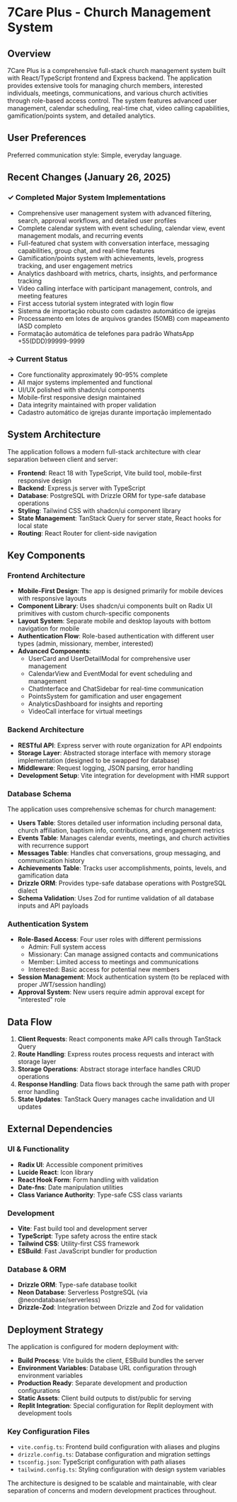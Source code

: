 # 7Care Plus - Church Management System

## Overview

7Care Plus is a comprehensive full-stack church management system built with React/TypeScript frontend and Express backend. The application provides extensive tools for managing church members, interested individuals, meetings, communications, and various church activities through role-based access control. The system features advanced user management, calendar scheduling, real-time chat, video calling capabilities, gamification/points system, and detailed analytics.

## User Preferences

Preferred communication style: Simple, everyday language.

## Recent Changes (January 26, 2025)

### ✓ Completed Major System Implementations
- Comprehensive user management system with advanced filtering, search, approval workflows, and detailed user profiles
- Complete calendar system with event scheduling, calendar view, event management modals, and recurring events
- Full-featured chat system with conversation interface, messaging capabilities, group chat, and real-time features
- Gamification/points system with achievements, levels, progress tracking, and user engagement metrics
- Analytics dashboard with metrics, charts, insights, and performance tracking
- Video calling interface with participant management, controls, and meeting features
- First access tutorial system integrated with login flow
- Sistema de importação robusto com cadastro automático de igrejas
- Processamento em lotes de arquivos grandes (50MB) com mapeamento IASD completo
- Formatação automática de telefones para padrão WhatsApp +55(DDD)99999-9999

### → Current Status
- Core functionality approximately 90-95% complete
- All major systems implemented and functional
- UI/UX polished with shadcn/ui components
- Mobile-first responsive design maintained
- Data integrity maintained with proper validation
- Cadastro automático de igrejas durante importação implementado

## System Architecture

The application follows a modern full-stack architecture with clear separation between client and server:

- **Frontend**: React 18 with TypeScript, Vite build tool, mobile-first responsive design
- **Backend**: Express.js server with TypeScript
- **Database**: PostgreSQL with Drizzle ORM for type-safe database operations
- **Styling**: Tailwind CSS with shadcn/ui component library
- **State Management**: TanStack Query for server state, React hooks for local state
- **Routing**: React Router for client-side navigation

## Key Components

### Frontend Architecture
- **Mobile-First Design**: The app is designed primarily for mobile devices with responsive layouts
- **Component Library**: Uses shadcn/ui components built on Radix UI primitives with custom church-specific components
- **Layout System**: Separate mobile and desktop layouts with bottom navigation for mobile
- **Authentication Flow**: Role-based authentication with different user types (admin, missionary, member, interested)
- **Advanced Components**: 
  - UserCard and UserDetailModal for comprehensive user management
  - CalendarView and EventModal for event scheduling and management  
  - ChatInterface and ChatSidebar for real-time communication
  - PointsSystem for gamification and user engagement
  - AnalyticsDashboard for insights and reporting
  - VideoCall interface for virtual meetings

### Backend Architecture
- **RESTful API**: Express server with route organization for API endpoints
- **Storage Layer**: Abstracted storage interface with memory storage implementation (designed to be swapped for database)
- **Middleware**: Request logging, JSON parsing, error handling
- **Development Setup**: Vite integration for development with HMR support

### Database Schema
The application uses comprehensive schemas for church management:
- **Users Table**: Stores detailed user information including personal data, church affiliation, baptism info, contributions, and engagement metrics
- **Events Table**: Manages calendar events, meetings, and church activities with recurrence support
- **Messages Table**: Handles chat conversations, group messaging, and communication history
- **Achievements Table**: Tracks user accomplishments, points, levels, and gamification data
- **Drizzle ORM**: Provides type-safe database operations with PostgreSQL dialect
- **Schema Validation**: Uses Zod for runtime validation of all database inputs and API payloads

### Authentication System
- **Role-Based Access**: Four user roles with different permissions
  - Admin: Full system access
  - Missionary: Can manage assigned contacts and communications
  - Member: Limited access to meetings and communications
  - Interested: Basic access for potential new members
- **Session Management**: Mock authentication system (to be replaced with proper JWT/session handling)
- **Approval System**: New users require admin approval except for "interested" role

## Data Flow

1. **Client Requests**: React components make API calls through TanStack Query
2. **Route Handling**: Express routes process requests and interact with storage layer
3. **Storage Operations**: Abstract storage interface handles CRUD operations
4. **Response Handling**: Data flows back through the same path with proper error handling
5. **State Updates**: TanStack Query manages cache invalidation and UI updates

## External Dependencies

### UI & Functionality
- **Radix UI**: Accessible component primitives
- **Lucide React**: Icon library
- **React Hook Form**: Form handling with validation
- **Date-fns**: Date manipulation utilities
- **Class Variance Authority**: Type-safe CSS class variants

### Development
- **Vite**: Fast build tool and development server
- **TypeScript**: Type safety across the entire stack
- **Tailwind CSS**: Utility-first CSS framework
- **ESBuild**: Fast JavaScript bundler for production

### Database & ORM
- **Drizzle ORM**: Type-safe database toolkit
- **Neon Database**: Serverless PostgreSQL (via @neondatabase/serverless)
- **Drizzle-Zod**: Integration between Drizzle and Zod for validation

## Deployment Strategy

The application is configured for modern deployment with:

- **Build Process**: Vite builds the client, ESBuild bundles the server
- **Environment Variables**: Database URL configuration through environment variables
- **Production Ready**: Separate development and production configurations
- **Static Assets**: Client build outputs to dist/public for serving
- **Replit Integration**: Special configuration for Replit deployment with development tools

### Key Configuration Files
- `vite.config.ts`: Frontend build configuration with aliases and plugins
- `drizzle.config.ts`: Database configuration and migration settings
- `tsconfig.json`: TypeScript configuration with path aliases
- `tailwind.config.ts`: Styling configuration with design system variables

The architecture is designed to be scalable and maintainable, with clear separation of concerns and modern development practices throughout.